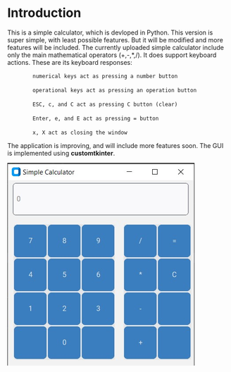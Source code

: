# Introduction #
This is a simple calculator, which is devloped in Python.
This version is super simple, with least possible features. But it will be modified and more features will be included.
The currently uploaded simple calculator include only the main mathematical operators (+,-,*,/).
It does support keyboard actions. These are its keyboard responses:

            numerical keys act as pressing a number button
            
            operational keys act as pressing an operation button
            
            ESC, c, and C act as pressing C button (clear)
            
            Enter, e, and E act as pressing = button
            
            x, X act as closing the window
            
            
The application is improving, and will include more features soon.
The GUI is implemented using **customtkinter**.


![Simple Calculator](SimpleCalculator.jpg)
